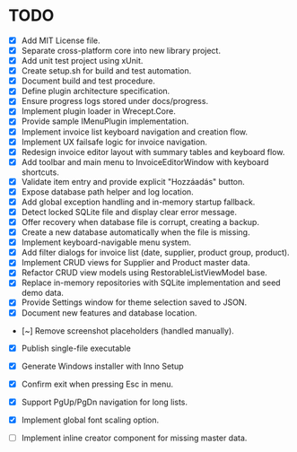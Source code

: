 # TODO

- [x] Add MIT License file.
- [x] Separate cross-platform core into new library project.
- [x] Add unit test project using xUnit.
- [x] Create setup.sh for build and test automation.
- [x] Document build and test procedure.
- [x] Define plugin architecture specification.
- [x] Ensure progress logs stored under docs/progress.
- [x] Implement plugin loader in Wrecept.Core.
- [x] Provide sample IMenuPlugin implementation.
- [x] Implement invoice list keyboard navigation and creation flow.
- [x] Implement UX failsafe logic for invoice navigation.
- [x] Redesign invoice editor layout with summary tables and keyboard flow.
- [x] Add toolbar and main menu to InvoiceEditorWindow with keyboard shortcuts.
- [x] Validate item entry and provide explicit "Hozzáadás" button.
- [x] Expose database path helper and log location.
- [x] Add global exception handling and in-memory startup fallback.
- [x] Detect locked SQLite file and display clear error message.
- [x] Offer recovery when database file is corrupt, creating a backup.
- [x] Create a new database automatically when the file is missing.
- [x] Implement keyboard-navigable menu system.
- [x] Add filter dialogs for invoice list (date, supplier, product group, product).
- [x] Implement CRUD views for Supplier and Product master data.
- [x] Refactor CRUD view models using RestorableListViewModel base.
- [x] Replace in-memory repositories with SQLite implementation and seed demo data.
- [x] Provide Settings window for theme selection saved to JSON.
- [x] Document new features and database location.
- [~] Remove screenshot placeholders (handled manually).
- [x] Publish single-file executable
- [x] Generate Windows installer with Inno Setup
- [x] Confirm exit when pressing Esc in menu.
- [x] Support PgUp/PgDn navigation for long lists.

- [x] Implement global font scaling option.
- [ ] Implement inline creator component for missing master data.
